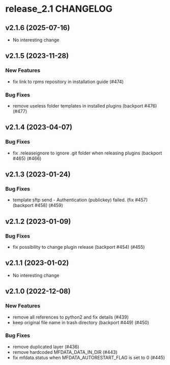 # release_2.1 CHANGELOG

## v2.1.6 (2025-07-16)

- No interesting change

## v2.1.5 (2023-11-28)

### New Features

- fix link to rpms repository in installation guide (#474)

### Bug Fixes

- remove useless folder templates in installed plugins (backport #476) (#477)

## v2.1.4 (2023-04-07)

### Bug Fixes

- fix .releaseignore to ignore .git folder when releasing plugins (backport #465) (#466)

## v2.1.3 (2023-01-24)

### Bug Fixes

- template sftp send - Authentication (publickey) failed. (fix #457) (backport #458) (#459)

## v2.1.2 (2023-01-09)

### Bug Fixes

- fix possibility to change plugin release (backport #454) (#455)

## v2.1.1 (2023-01-02)

- No interesting change

## v2.1.0 (2022-12-08)

### New Features

- remove all references to python2 and fix details (#439)
- keep original file name in trash directory (backport #449) (#450)

### Bug Fixes

- remove duplicated layer (#436)
- remove hardcoded MFDATA_DATA_IN_DIR (#443)
- fix mfdata.status when MFDATA_AUTORESTART_FLAG is set to 0 (#445)



